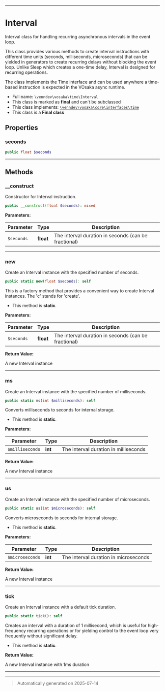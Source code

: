 ***

# Interval

Interval class for handling recurring asynchronous intervals in the event loop.

This class provides various methods to create interval instructions with different
time units (seconds, milliseconds, microseconds) that can be yielded in generators
to create recurring delays without blocking the event loop. Unlike Sleep which
creates a one-time delay, Interval is designed for recurring operations.

The class implements the Time interface and can be used anywhere a time-based
instruction is expected in the VOsaka async runtime.

* Full name: `\venndev\vosaka\time\Interval`
* This class is marked as **final** and can't be subclassed
* This class implements:
[`\venndev\vosaka\core\interfaces\Time`](../core/interfaces/Time.md)
* This class is a **Final class**



## Properties


### seconds



```php
public float $seconds
```






***

## Methods


### __construct

Constructor for Interval instruction.

```php
public __construct(float $seconds): mixed
```








**Parameters:**

| Parameter | Type | Description |
|-----------|------|-------------|
| `$seconds` | **float** | The interval duration in seconds (can be fractional) |





***

### new

Create an Interval instance with the specified number of seconds.

```php
public static new(float $seconds): self
```

This is a factory method that provides a convenient way to create
Interval instances. The 'c' stands for 'create'.

* This method is **static**.




**Parameters:**

| Parameter | Type | Description |
|-----------|------|-------------|
| `$seconds` | **float** | The interval duration in seconds (can be fractional) |


**Return Value:**

A new Interval instance




***

### ms

Create an Interval instance with the specified number of milliseconds.

```php
public static ms(int $milliseconds): self
```

Converts milliseconds to seconds for internal storage.

* This method is **static**.




**Parameters:**

| Parameter | Type | Description |
|-----------|------|-------------|
| `$milliseconds` | **int** | The interval duration in milliseconds |


**Return Value:**

A new Interval instance




***

### us

Create an Interval instance with the specified number of microseconds.

```php
public static us(int $microseconds): self
```

Converts microseconds to seconds for internal storage.

* This method is **static**.




**Parameters:**

| Parameter | Type | Description |
|-----------|------|-------------|
| `$microseconds` | **int** | The interval duration in microseconds |


**Return Value:**

A new Interval instance




***

### tick

Create an Interval instance with a default tick duration.

```php
public static tick(): self
```

Creates an interval with a duration of 1 millisecond, which is useful
for high-frequency recurring operations or for yielding control to the
event loop very frequently without significant delay.

* This method is **static**.





**Return Value:**

A new Interval instance with 1ms duration




***


***
> Automatically generated on 2025-07-14
